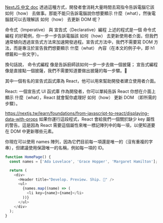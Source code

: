 
[NextJS 中文 doc](https://nextjs.tw/learn/foundations/from-javascript-to-react/updating-ui-with-javascript)
透過這種方式，開發者會消耗大量時間去寫指令告訴電腦它該 如何（how） 去做事。那能不能只告訴電腦說你想要顯示 什麼（what），然後電腦就可以去理解該 如何（how） 去更新 DOM 呢？

命令式（Imperative） 與 宣告式（Declarative）編程
上述的程式是一個 命令式編程 的好範例，你一步一步告訴電腦該 如何（how） 去更新使用者介面，但我們通常傾向透過宣告式方法來加速開發過程。宣告式方法中，我們不需要寫 DOM 方法，而是專注於宣告我們想要顯示 什麼（what） 內容（在本文的例子中，即 h1 標籤和一些文字）。

換句話說， 命令式編程 像是告訴廚師該如何一步一步去做一個披薩； 宣告式編程 像是直接點一個披薩，我們不需要知道要做出披薩的每一步驟。🍕

其中一個有名的宣告式函式庫為 React，他可以用來幫助開發者建立使用者介面。

React: 一個宣告式 UI 函式庫
作為開發者，你可以單純告訴 React 你想在介面上顯示 什麼（what），React 就會幫你處理好 如何（how） 更新 DOM （即所需的步驟）。


https://nextjs.tw/learn/foundations/from-javascript-to-react/displaying-data-with-props
如果你運行這段程式，React 會給我們一個關於缺少 key 屬性的警告。這是因為 React 需要這個屬性來唯一標記陣列中的每一項，以便知道要在 DOM 中更新哪些元素。

你現在可以使用 names 陣列，因為它們目前每一項還是唯一的（沒有重複的字串），但建議使用保證唯一的名稱，例如每一項的 ID。
```javascript
function HomePage() {
  const names = ['Ada Lovelace', 'Grace Hopper', 'Margaret Hamilton'];

  return (
    <div>
      <Header title="Develop. Preview. Ship. 🚀" />
      <ul>
        {names.map((name) => (
          <li key={name}>{name}</li>
        ))}
      </ul>
    </div>
  );
}
```